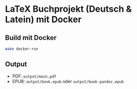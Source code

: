 # LaTeX Buchprojekt (Deutsch & Latein) mit Docker

## Build mit Docker
```bash
make docker-run
```

## Output
- PDF: `output/main.pdf`
- EPUB: `output/book.epub` oder `output/book-pandoc.epub`